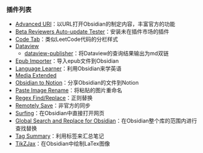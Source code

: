 ### 插件列表

- [Advanced URI](https://github.com/Vinzent03/obsidian-advanced-uri)：以URL打开Obsidian的制定内容，丰富官方的功能
- [Beta Reviewers Auto-update Tester](https://github.com/TfTHacker/obsidian42-brat)：安装未在插件市场的插件
- [Code Tab](https://github.com/lazyloong/obsidian-code-tab)：类似LeetCode代码的分栏样式
- [Dataview](https://github.com/blacksmithgu/obsidian-dataview)
  - [dataview-publisher](https://github.com/udus122/dataview-publisher)：将Dataview的查询结果输出为md双链
- [Epub Importer](https://github.com/aoout/obsidian-epub-importer)：导入epub文件到Obsidian
- [Language Learner](https://github.com/guopenghui/obsidian-language-learner)：利用Obsidian来学英语
- [Media Extended](https://github.com/PKM-er/media-extended)
- [Obsidian to Notion](https://github.com/EasyChris/obsidian-to-notion)：分享Obsidian的文件到Notion
- [Paste Image Rename](https://github.com/reorx/obsidian-paste-image-rename)：将粘贴的图片重命名
- [Regex Find/Replace](https://github.com/Gru80/obsidian-regex-replace)：正则替换
- [Remotely Save](https://github.com/remotely-save/remotely-save)：非官方的同步
- [Surfing](https://github.com/PKM-er/Obsidian-Surfing)：在Obsidian中直接打开网页
- [Global Search and Replace for Obsidian](https://github.com/MahmoudFawzyKhalil/obsidian-global-search-and-replace)：在Obsidian整个库的范围内进行查找替换
- [Tag Summary](https://github.com/macrojd/tag-summary)：利用标签来汇总笔记
- [TikZJax](https://github.com/artisticat1/obsidian-tikzjax)：在Obsidian中绘制LaTex图像
